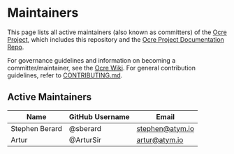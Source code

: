 # Maintainers

This page lists all active maintainers (also known as committers) of the [Ocre Project](https://www.lfedge.org/projects/ocre/), which includes this repository and the [Ocre Project Documentation Repo](https://github.com/project-ocre/project-ocre.github.io).

For governance guidelines and information on becoming a committer/maintainer, see the [Ocre Wiki](https://lf-edge.atlassian.net/wiki/spaces/OCRE/overview). For general contribution guidelines, refer to [CONTRIBUTING.md](https://github.com/project-ocre/ocre-runtime/blob/master/CONTRIBUTING.md).

## Active Maintainers
| Name | GitHub Username | Email |
|------|-------|-----------|
| Stephen Berard | @sberard | stephen@atym.io |
| Artur | @ArturSir | artur@atym.io |
